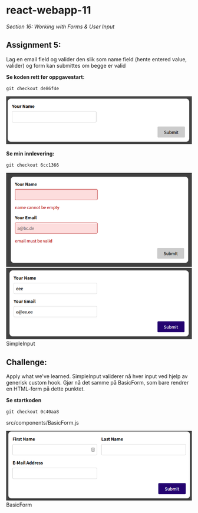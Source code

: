 # react-webapp-11
*Section 16: Working with Forms & User Input*

## Assignment 5:
Lag en email field og valider den slik som name field (hente entered value, valider) og form kan submittes om begge er valid

**Se koden rett før oppgavestart:**
```
git checkout de86f4e
```
![app](assets/app-2021-05-14-130449.png)

**Se min innlevering:**
```
git checkout 6cc1366
```
![app](assets/app-2021-05-14-171745.png)
![app](assets/app-2021-05-14-171900.png)
SimpleInput

## Challenge:
Apply what we've learned. SimpleInput validerer nå hver input ved hjelp av generisk custom hook. Gjør nå det samme på BasicForm, som bare rendrer en HTML-form på dette punktet.

**Se startkoden**
```
git checkout 0c40aa8
```
src/components/BasicForm.js

![app](assets/app-2021-05-17-133214.png)
BasicForm
